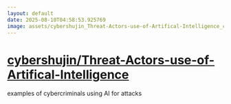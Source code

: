 ```yaml
---
layout: default
date: 2025-08-10T04:58:53.925769
image: assets/cybershujin_Threat-Actors-use-of-Artifical-Intelligence_cropped.png
---
```


# [cybershujin/Threat-Actors-use-of-Artifical-Intelligence](https://github.com/cybershujin/Threat-Actors-use-of-Artifical-Intelligence)

examples of cybercriminals using AI for attacks
